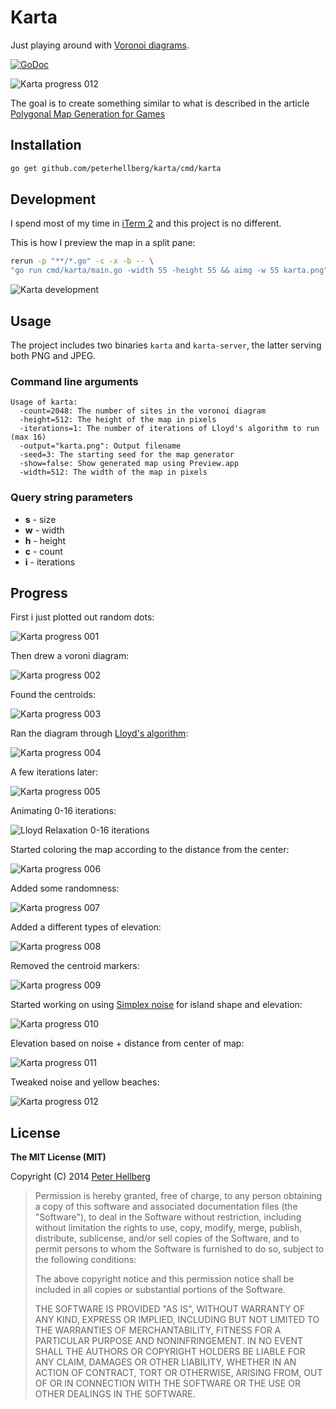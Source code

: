 # Karta

Just playing around with [Voronoi diagrams](http://en.wikipedia.org/wiki/Voronoi_diagram).

[![GoDoc](https://godoc.org/github.com/peterhellberg/karta?status.svg)](https://godoc.org/github.com/peterhellberg/karta)

![Karta progress 012](https://assets.c7.se/skitch/karta_progress_012-20140823-155942.png)

The goal is to create something similar to what is described in the article
[Polygonal Map Generation for Games](http://www-cs-students.stanford.edu/~amitp/game-programming/polygon-map-generation/)

## Installation

```bash
go get github.com/peterhellberg/karta/cmd/karta
```

## Development

I spend most of my time in [iTerm 2](http://iterm2.com/) and this project is no different.

This is how I preview the map in a split pane:

```bash
rerun -p "**/*.go" -c -x -b -- \
"go run cmd/karta/main.go -width 55 -height 55 && aimg -w 55 karta.png"
```

![Karta development](https://assets.c7.se/skitch/karta_development_iterm_vim_aimg-20140812-204452.png)

## Usage

The project includes two binaries `karta` and `karta-server`, the latter serving both PNG and JPEG.

### Command line arguments

```
Usage of karta:
  -count=2048: The number of sites in the voronoi diagram
  -height=512: The height of the map in pixels
  -iterations=1: The number of iterations of Lloyd's algorithm to run (max 16)
  -output="karta.png": Output filename
  -seed=3: The starting seed for the map generator
  -show=false: Show generated map using Preview.app
  -width=512: The width of the map in pixels
```

### Query string parameters

  - **s** - size
  - **w** - width
  - **h** - height
  - **c** - count
  - **i** - iterations

## Progress

First i just plotted out random dots:

![Karta progress 001](https://assets.c7.se/skitch/karta_progress_001-20140812-223244.png)

Then drew a voroni diagram:

![Karta progress 002](https://assets.c7.se/skitch/karta_progress_002-20140812-223300.png)

Found the centroids:

![Karta progress 003](https://assets.c7.se/skitch/karta_progress_003-20140812-223327.png)

Ran the diagram through [Lloyd's algorithm](http://en.wikipedia.org/wiki/Lloyd%27s_algorithm):

![Karta progress 004](https://assets.c7.se/skitch/karta_progress_004-20140812-223344.png)

A few iterations later:

![Karta progress 005](https://assets.c7.se/skitch/karta_progress_005-20140812-223400.png)

Animating 0-16 iterations:

![Lloyd Relaxation 0-16 iterations](https://assets.c7.se/viz/lloyd-relaxation.gif)

Started coloring the map according to the distance from the center:

![Karta progress 006](https://assets.c7.se/skitch/karta_progress_006-20140812-223423.png)

Added some randomness:

![Karta progress 007](https://assets.c7.se/skitch/karta_progress_007-20140812-223203.png)

Added a different types of elevation:

![Karta progress 008](https://assets.c7.se/skitch/karta_progress_008-20140813-005713.png)

Removed the centroid markers:

![Karta progress 009](https://assets.c7.se/skitch/karta_progress_009-20140813-005845.png)

Started working on using [Simplex noise](http://en.wikipedia.org/wiki/Simplex_noise) for
island shape and elevation:

![Karta progress 010](https://assets.c7.se/skitch/karta_progress_010-20140813-010005.png)

Elevation based on noise + distance from center of map:

![Karta progress 011](https://assets.c7.se/skitch/karta_progress_011-20140816-013747.png)

Tweaked noise and yellow beaches:

![Karta progress 012](https://assets.c7.se/skitch/karta_progress_012-20140823-155942.png)

## License

**The MIT License (MIT)**

Copyright (C) 2014 [Peter Hellberg](https://c7.se/)

> Permission is hereby granted, free of charge, to any person obtaining
> a copy of this software and associated documentation files (the "Software"),
> to deal in the Software without restriction, including without limitation
> the rights to use, copy, modify, merge, publish, distribute, sublicense,
> and/or sell copies of the Software, and to permit persons to whom the
> Software is furnished to do so, subject to the following conditions:
>
> The above copyright notice and this permission notice shall be included
> in all copies or substantial portions of the Software.
>
> THE SOFTWARE IS PROVIDED "AS IS", WITHOUT WARRANTY OF ANY KIND,
> EXPRESS OR IMPLIED, INCLUDING BUT NOT LIMITED TO THE WARRANTIES
> OF MERCHANTABILITY, FITNESS FOR A PARTICULAR PURPOSE AND NONINFRINGEMENT.
> IN NO EVENT SHALL THE AUTHORS OR COPYRIGHT HOLDERS BE LIABLE FOR ANY CLAIM,
> DAMAGES OR OTHER LIABILITY, WHETHER IN AN ACTION OF CONTRACT,
> TORT OR OTHERWISE, ARISING FROM, OUT OF OR IN CONNECTION WITH THE SOFTWARE
> OR THE USE OR OTHER DEALINGS IN THE SOFTWARE.
